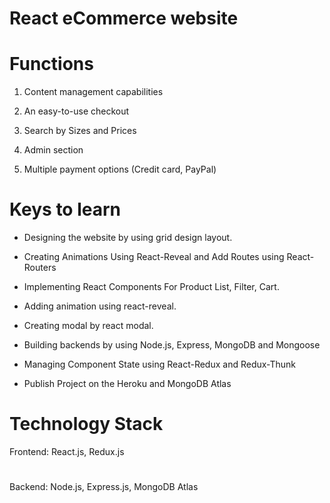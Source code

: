 # React eCommerce website

# Functions

1. Content management capabilities

2. An easy-to-use checkout

3. Search by Sizes and Prices

4. Admin section

5. Multiple payment options (Credit card, PayPal)

# Keys to learn

- Designing the website by using grid design layout.

- Creating Animations Using React-Reveal and Add Routes using React-Routers

- Implementing React Components For Product List, Filter, Cart.

- Adding animation using react-reveal.

- Creating modal by react modal.

- Building backends by using Node.js, Express, MongoDB and Mongoose

- Managing Component State using React-Redux and Redux-Thunk

- Publish Project on the Heroku and MongoDB Atlas

# Technology Stack

Frontend: React.js, Redux.js
#
Backend: Node.js, Express.js, MongoDB Atlas
